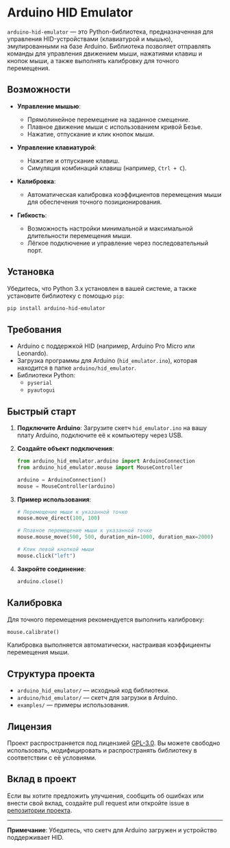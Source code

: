 # Arduino HID Emulator

`arduino-hid-emulator` — это Python-библиотека, предназначенная для управления HID-устройствами (клавиатурой и мышью), эмулированными на базе Arduino. Библиотека позволяет отправлять команды для управления движением мыши, нажатиями клавиш и кнопок мыши, а также выполнять калибровку для точного перемещения.

## Возможности

- **Управление мышью**:
  - Прямолинейное перемещение на заданное смещение.
  - Плавное движение мыши с использованием кривой Безье.
  - Нажатие, отпускание и клик кнопок мыши.

- **Управление клавиатурой**:
  - Нажатие и отпускание клавиш.
  - Симуляция комбинаций клавиш (например, `Ctrl + C`).

- **Калибровка**:
  - Автоматическая калибровка коэффициентов перемещения мыши для обеспечения точного позиционирования.

- **Гибкость**:
  - Возможность настройки минимальной и максимальной длительности перемещения мыши.
  - Лёгкое подключение и управление через последовательный порт.

## Установка

Убедитесь, что Python 3.x установлен в вашей системе, а также установите библиотеку с помощью `pip`:

```bash
pip install arduino-hid-emulator
```

## Требования

- Arduino с поддержкой HID (например, Arduino Pro Micro или Leonardo).
- Загрузка программы для Arduino (`hid_emulator.ino`), которая находится в папке `arduino/hid_emulator`.
- Библиотеки Python:
  - `pyserial`
  - `pyautogui`

## Быстрый старт

1. **Подключите Arduino**:
   Загрузите скетч `hid_emulator.ino` на вашу плату Arduino, подключите её к компьютеру через USB.

2. **Создайте объект подключения**:
   ```python
   from arduino_hid_emulator.arduino import ArduinoConnection
   from arduino_hid_emulator.mouse import MouseController

   arduino = ArduinoConnection()
   mouse = MouseController(arduino)
   ```

3. **Пример использования**:
   ```python
   # Перемещение мыши к указанной точке
   mouse.move_direct(100, 100)

   # Плавное перемещение мыши к указанной точке
   mouse.mouse_move(500, 500, duration_min=1000, duration_max=2000)

   # Клик левой кнопкой мыши
   mouse.click("left")
   ```

4. **Закройте соединение**:
   ```python
   arduino.close()
   ```

## Калибровка

Для точного перемещения рекомендуется выполнить калибровку:
```python
mouse.calibrate()
```
Калибровка выполняется автоматически, настраивая коэффициенты перемещения мыши.

## Структура проекта

- `arduino_hid_emulator/` — исходный код библиотеки.
- `arduino/hid_emulator/` — скетч для загрузки в Arduino.
- `examples/` — примеры использования.

## Лицензия

Проект распространяется под лицензией [GPL-3.0](https://www.gnu.org/licenses/gpl-3.0.html). Вы можете свободно использовать, модифицировать и распространять библиотеку в соответствии с её условиями.

## Вклад в проект

Если вы хотите предложить улучшения, сообщить об ошибках или внести свой вклад, создайте pull request или откройте issue в [репозитории проекта](https://github.com/mvandrew/arduino-hid-emulator).

---
**Примечание**: Убедитесь, что скетч для Arduino загружен и устройство поддерживает HID.
